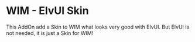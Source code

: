 # WIM - ElvUI Skin
This AddOn add a Skin to WIM what looks very good with ElvUI.
But ElvUI is not needed, it is just a Skin for WIM!
